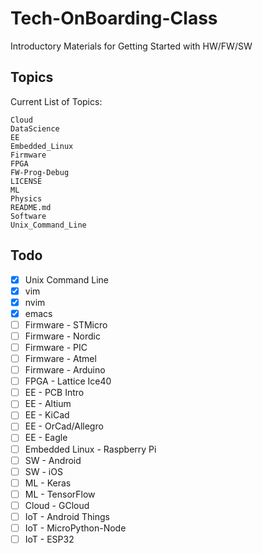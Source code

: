 # Tech-OnBoarding-Class
Introductory Materials for Getting Started with HW/FW/SW

## Topics

Current List of Topics:

```
Cloud
DataScience
EE
Embedded_Linux
Firmware
FPGA
FW-Prog-Debug
LICENSE
ML
Physics
README.md
Software
Unix_Command_Line
```

## Todo

- [x] Unix Command Line
- [x] vim
- [x] nvim
- [x] emacs
- [ ] Firmware - STMicro
- [ ] Firmware - Nordic
- [ ] Firmware - PIC
- [ ] Firmware - Atmel
- [ ] Firmware - Arduino
- [ ] FPGA - Lattice Ice40
- [ ] EE - PCB Intro
- [ ] EE - Altium
- [ ] EE - KiCad
- [ ] EE - OrCad/Allegro
- [ ] EE - Eagle
- [ ] Embedded Linux - Raspberry Pi
- [ ] SW - Android
- [ ] SW - iOS
- [ ] ML - Keras
- [ ] ML - TensorFlow
- [ ] Cloud - GCloud
- [ ] IoT - Android Things
- [ ] IoT - MicroPython-Node
- [ ] IoT - ESP32
